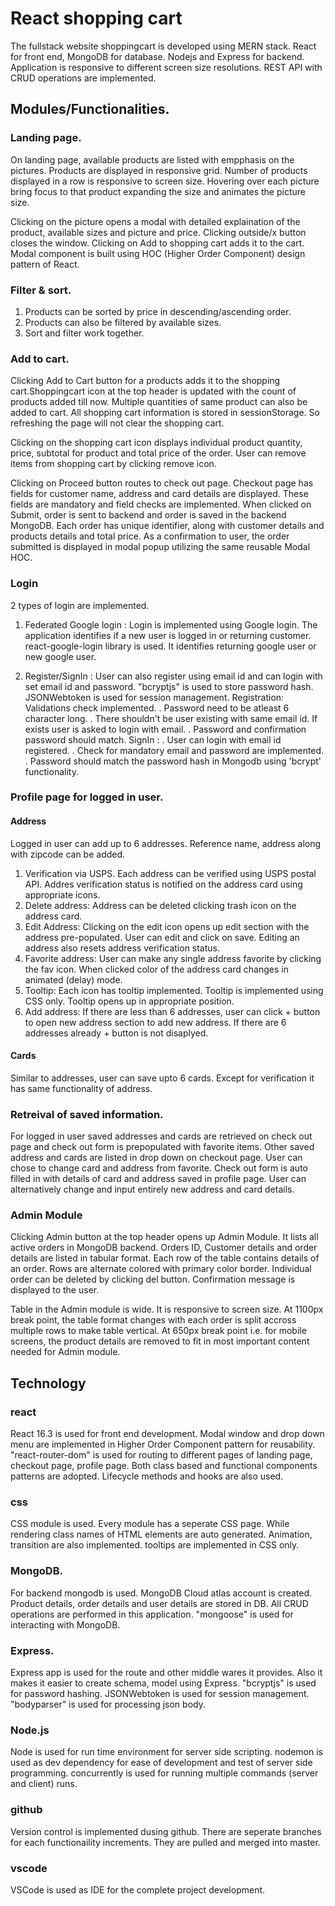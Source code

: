 # React shopping cart
The fullstack website shoppingcart is developed using MERN stack. React for front end, MongoDB for database. Nodejs and Express for backend.
Application is responsive to different screen size resolutions. REST API with CRUD operations are implemented.

## Modules/Functionalities. 

### Landing page.
On landing page, available products are listed with empphasis on the pictures. Products are displayed in responsive grid. Number of products displayed in a row is responsive to screen size. Hovering over each picture bring focus to that product expanding the size and animates the picture size.

Clicking on the picture opens a modal with detailed explaination of the product, available sizes and picture and price. Clicking outside/x button closes the window. Clicking on Add to shopping cart adds it to the cart. Modal component is built using HOC (Higher Order Component) design pattern of React.

### Filter & sort.

1. Products can be sorted by price in descending/ascending order. 
2. Products can also be filtered by available sizes. 
3. Sort and filter work together.

### Add to cart.
Clicking Add to Cart button for a products adds it to the shopping cart.Shoppingcart icon at the top header is updated with the count of products added till now. Multiple quantities of same product can also be added to cart. All shopping cart information is stored in sessionStorage. So refreshing the page will not clear the shopping cart.

Clicking on the shopping cart icon displays individual product quantity, price, subtotal for product and total price of the order. User can remove items from shopping cart by clicking remove icon. 

Clicking on Proceed button routes to check out page. Checkout page has fields for customer name, address and card details are displayed. These fields are mandatory and field checks are implemented. When clicked on Submit, order is sent to backend and order is saved in the backend MongoDB. Each order has unique identifier, along with customer details and products details and total price. As a confirmation to user, the order submitted is displayed in modal popup utilizing the same reusable Modal HOC.

### Login

2 types of login are implemented.

1. Federated Google login :
  Login is implemented using Google login. The application identifies if a new user is logged in or returning customer. react-google-login library is used. It identifies returning google user or new google user.

2. Register/SignIn :
  User can also register using email id and can login with set email id and password. "bcryptjs" is used to store password hash. JSONWebtoken is used for session management.
    Registration: Validations check implemented.
    . Password need to be atleast 6 character long.
    . There shouldn't be user existing with same email id. If exists user is asked to login with email.
    . Password and confirmation password should match.
    SignIn : 
    . User can login with email id registered.
    . Check for mandatory email and password are implemented.
    . Password should match the password hash in Mongodb using 'bcrypt' functionality.


### Profile page for logged in user.
#### Address
Logged in user can add up to 6 addresses. Reference name, address along with zipcode can be added. 

1. Verification via USPS. Each address can be verified using USPS postal API. Addres verification status is notified on the address card using appropriate icons.
2. Delete address: Address can be deleted clicking trash icon on the address card.
3. Edit Address: Clicking on the edit icon opens up edit section with the address pre-populated. User can edit and click on save. Editing an address also resets address verification status.
4. Favorite address: User can make any single address favorite by clicking the fav icon. When clicked color of the address card changes in animated (delay) mode.
5. Tooltip: Each icon has tooltip implemented. Tooltip is implemented using CSS only. Tooltip opens up in appropriate position.
6. Add address: If there are less than 6 addresses, user can click + button to open new address section to add new address. If there are 6 addresses already + button is not disaplyed.

#### Cards
Similar to addresses, user can save upto 6 cards.
Except for verification it has same functionality of address.

### Retreival of saved information.
For logged in user saved addresses and cards are retrieved on check out page and check out form is prepopulated with favorite items. Other saved address and cards are listed in drop down on checkout page. User can chose to change card and address from favorite. Check out form is auto filled in with details of card and address saved in profile page. User can alternatively change and input entirely new address and card details.

### Admin Module
Clicking Admin button at the top header opens up Admin Module. It lists all active orders in MongoDB backend. Orders ID, Customer details and order details are listed in tabular format.
Each row of the table contains details of an order. Rows are alternate colored with primary color border. Individual order can be deleted by clicking del button. Confirmation message is displayed to the user.

Table in the Admin module is wide. It is responsive to screen size. At 1100px break point, the table format changes with each order is split accross multiple rows to make table vertical. At 650px break point i.e. for mobile screens, the product details are removed to fit in most important content needed for Admin module.

## Technology
### react
React 16.3 is used for front end development. Modal window and drop down menu are implemented in Higher Order Component pattern for reusability. "react-router-dom" is used for routing to different pages of landing page, checkout page, profile page. Both class based and functional components patterns are adopted. Lifecycle methods and hooks are also used.

### css
CSS module is used. Every module has a seperate CSS page. While rendering class names of HTML elements are auto generated. Animation, transition are also implemented.
tooltips are implemented in CSS only.

### MongoDB.
For backend mongodb is used. MongoDB Cloud atlas account is created. Product details, order details and user details are stored in DB. All CRUD operations are performed in this application. "mongoose" is used for interacting with MongoDB.

### Express.
Express app is used for the route and other middle wares it provides. Also it makes it easier to create schema, model using Express. "bcryptjs" is used for password hashing. 
JSONWebtoken is used for session management. "bodyparser" is used for processing json body.

### Node.js
Node is used for run time environment for server side scripting. nodemon is used as dev dependency for ease of development and test of server side programming. concurrently is used for running multiple commands (server and client) runs. 

### github 
Version control is implemented dusing github. There are seperate branches for each functionaility increments. They are pulled and merged into master.

### vscode
VSCode is used as IDE for the complete project development.
